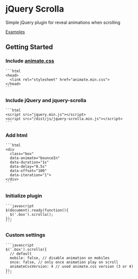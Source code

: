 # jQuery Scrolla
Simple jQuery plugin for reveal animations when scrolling

[Examples](https://maximzhurkin.github.io/jquery-scrolla/)

## Getting Started
### Include [animate.css](http://daneden.github.io/animate.css/)
	```html
	<head>
	  <link rel="stylesheet" href="animate.min.css">
	</head>
	```
### Include jQuery and jquery-scrolla
	```html
	<script src="jquery.min.js"></script>
	<script src="/dist/js/jquery-scrolla.min.js"></script>
	```
### Add html
	```html
	<div 
	  class="box" 
	  data-animate="bounceIn" 
	  data-duration="1s" 
	  data-delay="0.5s" 
	  data-offset="100" 
	  data-iteration="1">
	</div>
	```
### Initialize plugin
	```javascript
	$(document).ready(function(){
	  $('.box').scrolla();
	});
	```
### Custom settings
	```javascript
	$('.box').scrolla({
	  // default
	  mobile: false, // disable animation on mobiles
	  once: false, // only once animation play on scroll
	  animateCssVersion: 4 // used animate.css version (3 or 4)
	});
	```
